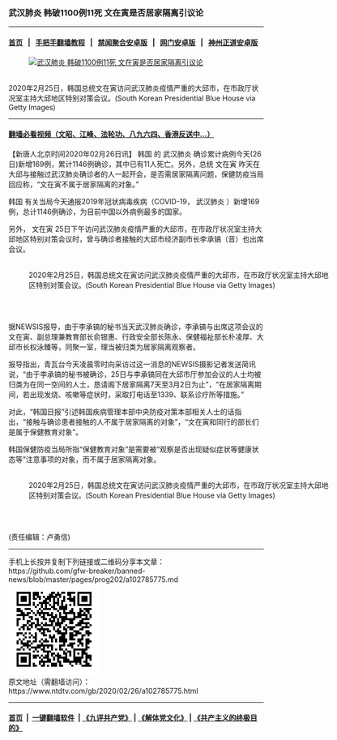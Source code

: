 ### 武汉肺炎 韩破1100例11死 文在寅是否居家隔离引议论
------------------------

#### [首页](https://github.com/gfw-breaker/banned-news/blob/master/README.md) &nbsp;&nbsp;|&nbsp;&nbsp; [手把手翻墙教程](https://github.com/gfw-breaker/guides/wiki) &nbsp;&nbsp;|&nbsp;&nbsp; [禁闻聚合安卓版](https://github.com/gfw-breaker/bn-android) &nbsp;&nbsp;|&nbsp;&nbsp; [网门安卓版](https://github.com/oGate2/oGate) &nbsp;&nbsp;|&nbsp;&nbsp; [神州正道安卓版](https://github.com/SzzdOgate/update) 



<div><div class="featured_image">
 <a href="https://i.ntdtv.com/assets/uploads/2020/02/GettyImages-1208545840.jpg" target="_blank">
  <figure>
   <img alt="武汉肺炎 韩破1100例11死 文在寅是否居家隔离引议论" src="https://i.ntdtv.com/assets/uploads/2020/02/GettyImages-1208545840-800x450.jpg"/>
  </figure><br/>
 </a>
 <span class="caption">
  2020年2月25日，韩国总统文在寅访问武汉肺炎疫情严重的大邱市，在市政厅状况室主持大邱地区特别对策会议。(South Korean Presidential Blue House via Getty Images)
 </span>
</div>
</div><hr/>

#### [翻墙必看视频（文昭、江峰、法轮功、八九六四、香港反送中...）](https://github.com/gfw-breaker/banned-news/blob/master/pages/link3.md)

<div><div class="post_content" itemprop="articleBody">
 <p>
  【新唐人北京时间2020年02月26日讯】
  <ok href="https://www.ntdtv.com/gb/韩国.htm">
   韩国
  </ok>
  的
  <ok href="https://www.ntdtv.com/gb/武汉肺炎.htm">
   武汉肺炎
  </ok>
  确诊累计病例今天(26日)新增169例，累计1146例确诊，其中已有11人死亡。另外，总统
  <ok href="https://www.ntdtv.com/gb/文在寅.htm">
   文在寅
  </ok>
  昨天在大邱与接触过武汉肺炎确诊者的人一起开会，是否需居家隔离问题，保健防疫当局回应称，“文在寅不属于居家隔离的对象。”
 </p>
 <p>
  <ok href="https://www.ntdtv.com/gb/韩国.htm">
   韩国
  </ok>
  有关当局今天通报2019年冠状病毒疾病（COVID-19，
  <ok href="https://www.ntdtv.com/gb/武汉肺炎.htm">
   武汉肺炎
  </ok>
  ）新增169例，总计1146例确诊，为目前中国以外病例最多的国家。
 </p>
 <p>
  另外，
  <ok href="https://www.ntdtv.com/gb/文在寅.htm">
   文在寅
  </ok>
  25日下午访问武汉肺炎疫情严重的大邱市，在市政厅状况室主持大邱地区特别对策会议时，曾与确诊者接触的大邱市经济副市长李承镐（音）也出席会议。
 </p>
 <figure class="wp-caption alignnone" id="attachment_102785797" style="width: 600px">
  <img alt="" class="size-medium wp-image-102785797" src="https://i.ntdtv.com/assets/uploads/2020/02/GettyImages-1208545832-600x410.jpg">
   <br/><figcaption class="wp-caption-text">
    2020年2月25日，韩国总统文在寅访问武汉肺炎疫情严重的大邱市，在市政厅状况室主持大邱地区特别对策会议。(South Korean Presidential Blue House via Getty Images)
   </figcaption><br/>
  </img>
 </figure><br/>
 <p>
  据NEWSIS报导，由于李承镐的秘书当天武汉肺炎确诊，李承镐与出席这项会议的文在寅、副总理兼教育部长俞银惠、行政安全部长陈永、保健福祉部长朴凌厚、大邱市长权泳臻等，同聚一室，理当被归类为居家隔离观察者。
 </p>
 <p>
  报导指出，青瓦台今天凌晨零时向采访过这一消息的NEWSIS摄影记者发送简讯说，“由于李承镐的秘书被确诊，25日与李承镐同在大邱市厅参加会议的人士均被归类为在同一空间的人士，恳请阁下居家隔离7天至3月2日为止”，“在居家隔离期间，若出现发烧、咳嗽等症状时，采取打电话至1339、联系诊疗所等措施。”
 </p>
 <p>
  对此，“韩国日报”引述韩国疾病管理本部中央防疫对策本部相关人士的话指出，“接触与确诊患者接触的人不属于居家隔离的对象”，“文在寅和同行的部长们是属于保健教育对象”。
 </p>
 <p>
  韩国保健防疫当局所指“保健教育对象”是需要被“观察是否出现疑似症状等健康状态等”注意事项的对象，而不属于居家隔离对象。
 </p>
 <figure class="wp-caption alignnone" id="attachment_102785796" style="width: 600px">
  <img alt="" class="size-medium wp-image-102785796" src="https://i.ntdtv.com/assets/uploads/2020/02/GettyImages-1208545819-600x400.jpg">
   <br/><figcaption class="wp-caption-text">
    2020年2月25日，韩国总统文在寅访问武汉肺炎疫情严重的大邱市，在市政厅状况室主持大邱地区特别对策会议。(South Korean Presidential Blue House via Getty Images)
   </figcaption><br/>
  </img>
 </figure><br/>
 <p>
  (责任编辑：卢勇信)
 </p>
 <div class="single_ad">
 </div>
</div>
</div>
<hr/>
手机上长按并复制下列链接或二维码分享本文章：<br/>
https://github.com/gfw-breaker/banned-news/blob/master/pages/prog202/a102785775.md <br/>
<a href='https://github.com/gfw-breaker/banned-news/blob/master/pages/prog202/a102785775.md'><img src='https://github.com/gfw-breaker/banned-news/blob/master/pages/prog202/a102785775.md.png'/></a> <br/>
原文地址（需翻墙访问）：https://www.ntdtv.com/gb/2020/02/26/a102785775.html


------------------------
#### [首页](https://github.com/gfw-breaker/banned-news/blob/master/README.md) &nbsp;|&nbsp; [一键翻墙软件](https://github.com/gfw-breaker/nogfw/blob/master/README.md) &nbsp;| [《九评共产党》](https://github.com/gfw-breaker/9ping.md/blob/master/README.md#九评之一评共产党是什么) | [《解体党文化》](https://github.com/gfw-breaker/jtdwh.md/blob/master/README.md) | [《共产主义的终极目的》](https://github.com/gfw-breaker/gczydzjmd.md/blob/master/README.md)


<img src='http://gfw-breaker.win/banned-news/pages/prog202/a102785775.md' width='0px' height='0px'/>